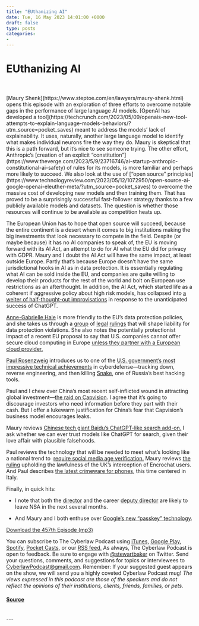 ```yaml
---
title: "EUthanizing AI"
date: Tue, 16 May 2023 14:01:00 +0000
draft: false
type: posts
categories: 
- 
---
```

# EUthanizing AI

<br/>

<br/>
[Maury Shenk](https://www.steptoe.com/en/lawyers/maury-shenk.html) opens this episode with an exploration of three efforts to overcome notable gaps in the performance of large language AI models. [OpenAI has developed a tool](https://techcrunch.com/2023/05/09/openais-new-tool-attempts-to-explain-language-models-behaviors/?utm_source=pocket_saves) meant to address the models’ lack of explainability. It uses, naturally, another large language model to identify what makes individual neurons fire the way they do. Maury is skeptical that this is a path forward, but it’s nice to see someone trying. The other effort, Anthropic’s [creation of an explicit “constitution”](https://www.theverge.com/2023/5/9/23716746/ai-startup-anthropic-constitutional-ai-safety) of rules for its models, is more familiar and perhaps more likely to succeed. We also look at the use of [“open source” principles](https://www.technologyreview.com/2023/05/12/1072950/open-source-ai-google-openai-eleuther-meta/?utm_source=pocket_saves) to overcome the massive cost of developing new models and then training them. That has proved to be a surprisingly successful fast-follower strategy thanks to a few publicly available models and datasets. The question is whether those resources will continue to be available as competition heats up.

The European Union has to hope that open source will succeed, because the entire continent is a desert when it comes to big institutions making the big investments that look necessary to compete in the field. Despite (or maybe because) it has no AI companies to speak of, the EU is moving forward with its AI Act, an attempt to do for AI what the EU did for privacy with GDPR. Maury and I doubt the AI Act will have the same impact, at least outside Europe. Partly that’s because Europe doesn’t have the same jurisdictional hooks in AI as in data protection. It is essentially regulating what AI can be sold inside the EU, and companies are quite willing to develop their products for the rest of the world and bolt on European use restrictions as an afterthought. In addition, the AI Act, which started life as a coherent if aggressive policy about high risk models, has collapsed into [a welter of half-thought-out improvisations](https://www.europarl.europa.eu/news/en/press-room/20230505IPR84904/ai-act-a-step-closer-to-the-first-rules-on-artificial-intelligence) in response to the unanticipated success of ChatGPT.

[Anne-Gabrielle Haie](https://www.steptoe.com/en/lawyers/anne-gabrielle-haie.html) is more friendly to the EU’s data protection policies, and she takes us through a [group](https://curia.europa.eu/juris/document/document.jsf?text=&docid=272977&pageIndex=0&doclang=FR&mode=req&dir=&occ=first&part=1&cid=5577174#Footref7) of [legal](https://curia.europa.eu/juris/document/document.jsf?text=&docid=272981&pageIndex=0&doclang=EN&mode=lst&dir=&occ=first&part=1&cid=5610345) [rulings](https://curia.europa.eu/juris/document/document.jsf?text=&docid=273284&pageIndex=0&doclang=EN&mode=req&dir=&occ=first&part=1&cid=3187740) that will shape liability for data protection violations. She also notes the potentially protectionist impact of a recent EU proposal to say that U.S. companies cannot offer secure cloud computing in Europe [unless they partner with a European cloud provider.](https://www.reuters.com/technology/eu-draft-rules-propose-tougher-cybersecurity-labelling-rules-amazon-google-2023-05-09/?utm_source=pocket_saves)

[Paul Rosenzweig](http://redbranchconsulting.com/) introduces us to one of the [U.S. government’s most impressive technical achievements](https://www.cisa.gov/news-events/cybersecurity-advisories/aa23-129a?utm_source=pocket_saves) in cyberdefense—tracking down, reverse engineering, and then killing [Snake](https://cyberscoop.com/fbi-disrupts-russian-cyber-espionage-tool/?utm_source=pocket_saves), one of Russia’s best hacking tools.

Paul and I chew over China’s most recent self-inflicted wound in attracting global investment—[the raid on Capvision](https://www.nytimes.com/2023/05/08/business/capvision-china-espionage-law.html?utm_source=pocket_saves). I agree that it’s going to discourage investors who need information before they part with their cash. But I offer a lukewarm justification for China’s fear that Capvision’s business model encourages leaks.

Maury reviews [Chinese tech giant Baidu’s ChatGPT-like search add-on.](https://www.scmp.com/tech/big-tech/article/3220351/chinese-tech-giant-baidu-embeds-chatgpt-service-flagship-search-engine-global-race-bring-similar) I ask whether we can ever trust models like ChatGPT for search, given their love affair with plausible falsehoods.

Paul reviews the technology that will be needed to meet what’s looking like a national trend to  [require social media age verification.](https://cyberscoop.com/age-verfication-schatz-cotton-social-media/?utm_source=pocket_saves) Maury reviews [the ruling](https://twitter.com/AlexMartin/status/1656622126206517250?utm_source=pocket_saves) upholding the lawfulness of the UK’s interception of Encrochat users. And Paul describes [the latest crimeware for phones](https://www.vice.com/en/article/88xgjz/inside-italian-mafias-encrypted-phone-no1bc?utm_source=pocket_saves), this time centered in Italy.

Finally, in quick hits:

-   I note that both the [director](https://www.wsj.com/articles/nsa-chief-paul-nakasone-has-said-he-expects-to-step-down-in-coming-months-7c21681f?utm_source=pocket_saves) and the career [deputy director](https://therecord.media/nsa-deputy-expected-to-step-down?utm_source=pocket_saves) are likely to leave NSA in the next several months.   
    
-   And Maury and I both enthuse over [Google’s new “passkey” technology](https://www.wired.com/story/google-passkey-password-replacement/).

[Download the 457th Episode (mp3)](https://www.steptoe.com/podcasts/TheCyberlawPodcast-457.mp3)

You can subscribe to The Cyberlaw Podcast using [iTunes](https://itunes.apple.com/us/podcast/steptoe-cyberlaw-podcast/id830593115?mt=2), [Google Play](https://play.google.com/music/listen#/ps/Ikx2d2ncjvw6zuoq3zh4qp2i7qu), [Spotify](https://open.spotify.com/show/3Co2wdTUaZr4Xqnlxs4soG), [Pocket Casts](http://pcasts.in/steptoe), or our [RSS feed.](http://www.steptoe.com/feed-Cyberlaw.rss) As always, The Cyberlaw Podcast is open to feedback. Be sure to engage with [@stewartbaker](https://twitter.com/stewartbaker) on Twitter. Send your questions, comments, and suggestions for topics or interviewees to [CyberlawPodcast@gmail.com](mailto:CyberlawPodcast@gmail.com). Remember: If your suggested guest appears on the show, we will send you a highly coveted Cyberlaw Podcast mug! _The views expressed in this podcast are those of the speakers and do not reflect the opinions of their institutions, clients, friends, families, or pets._

#### [Source](https://sites.libsyn.com/52286/euthanizing-ai)

<br/>
---
